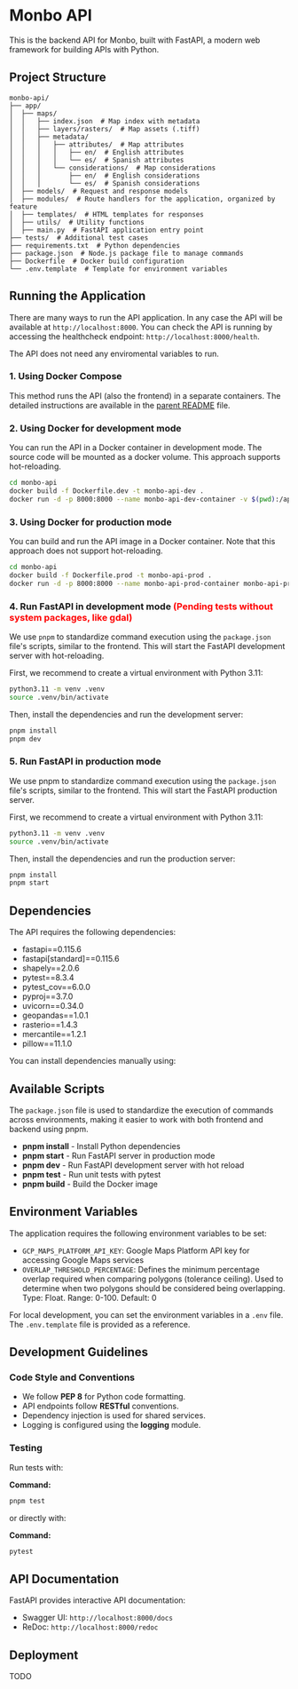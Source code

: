 # Monbo API

This is the backend API for Monbo, built with FastAPI, a modern web framework for building APIs with Python.

## Project Structure

```
monbo-api/
├── app/
│  ├── maps/
│  │   ├── index.json  # Map index with metadata
│  │   ├── layers/rasters/  # Map assets (.tiff)
│  │   ├── metadata/
│  │   │   ├── attributes/  # Map attributes
│  │   │   │   ├── en/  # English attributes
│  │   │   │   └── es/  # Spanish attributes
│  │   │   └── considerations/  # Map considerations
│  │   │       ├── en/  # English considerations
│  │   │       └── es/  # Spanish considerations
│  ├── models/  # Request and response models
│  ├── modules/  # Route handlers for the application, organized by feature
│  ├── templates/  # HTML templates for responses
│  ├── utils/  # Utility functions
│  ├── main.py  # FastAPI application entry point
├── tests/  # Additional test cases
├── requirements.txt  # Python dependencies
├── package.json  # Node.js package file to manage commands
├── Dockerfile  # Docker build configuration
└── .env.template  # Template for environment variables
```

## Running the Application

There are many ways to run the API application. In any case the API will be available at `http://localhost:8000`. You can check the API is running by accessing the healthcheck endpoint: `http://localhost:8000/health`.

The API does not need any enviromental variables to run.

### 1. Using Docker Compose

This method runs the API (also the frontend) in a separate containers. The detailed instructions are available in the [parent README](../README.md) file.

### 2. Using Docker for development mode

You can run the API in a Docker container in development mode. The source code will be mounted as a docker volume. This approach supports hot-reloading.

```sh
cd monbo-api
docker build -f Dockerfile.dev -t monbo-api-dev .
docker run -d -p 8000:8000 --name monbo-api-dev-container -v $(pwd):/app monbo-api-dev
```

### 3. Using Docker for production mode

You can build and run the API image in a Docker container. Note that this approach does not support hot-reloading.

```sh
cd monbo-api
docker build -f Dockerfile.prod -t monbo-api-prod .
docker run -d -p 8000:8000 --name monbo-api-prod-container monbo-api-prod
```

### 4. Run FastAPI in development mode <span style="color: red">(Pending tests without system packages, like gdal)</span>

We use `pnpm` to standardize command execution using the `package.json` file's scripts, similar to the frontend. This will start the FastAPI development server with hot-reloading.

First, we recommend to create a virtual environment with Python 3.11:

```sh
python3.11 -m venv .venv
source .venv/bin/activate
```

Then, install the dependencies and run the development server:

```sh
pnpm install
pnpm dev
```

### 5. Run FastAPI in production mode

We use pnpm to standardize command execution using the `package.json` file's scripts, similar to the frontend. This will start the FastAPI production server.

First, we recommend to create a virtual environment with Python 3.11:

```sh
python3.11 -m venv .venv
source .venv/bin/activate
```

Then, install the dependencies and run the production server:

```sh
pnpm install
pnpm start
```

## Dependencies

The API requires the following dependencies:

- fastapi==0.115.6
- fastapi[standard]==0.115.6
- shapely==2.0.6
- pytest==8.3.4
- pytest_cov==6.0.0
- pyproj==3.7.0
- uvicorn==0.34.0
- geopandas==1.0.1
- rasterio==1.4.3
- mercantile==1.2.1
- pillow==11.1.0

You can install dependencies manually using:

## Available Scripts

The `package.json` file is used to standardize the execution of commands across environments, making it easier to work with both frontend and backend using pnpm.

- **pnpm install** - Install Python dependencies
- **pnpm start** - Run FastAPI server in production mode
- **pnpm dev** - Run FastAPI development server with hot reload
- **pnpm test** - Run unit tests with pytest
- **pnpm build** - Build the Docker image

## Environment Variables

The application requires the following environment variables to be set:

- `GCP_MAPS_PLATFORM_API_KEY`: Google Maps Platform API key for accessing Google Maps services
- `OVERLAP_THRESHOLD_PERCENTAGE`: Defines the minimum percentage overlap required when comparing polygons (tolerance ceiling). Used to determine when two polygons should be considered being overlapping. Type: Float. Range: 0-100. Default: 0

For local development, you can set the environment variables in a `.env` file. The `.env.template` file is provided as a reference.

## Development Guidelines

### Code Style and Conventions

- We follow **PEP 8** for Python code formatting.
- API endpoints follow **RESTful** conventions.
- Dependency injection is used for shared services.
- Logging is configured using the **logging** module.

### Testing

Run tests with:

**Command:**

```sh
pnpm test
```

or directly with:

**Command:**

```sh
pytest
```

## API Documentation

FastAPI provides interactive API documentation:

- Swagger UI: `http://localhost:8000/docs`
- ReDoc: `http://localhost:8000/redoc`

## Deployment

TODO
